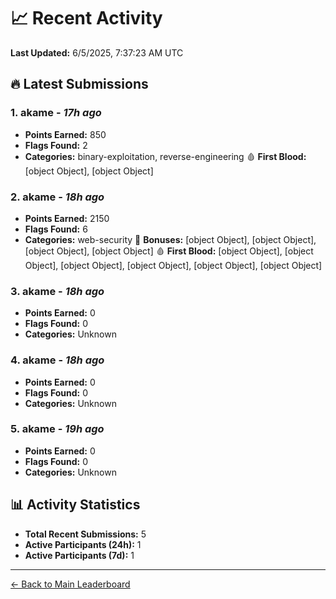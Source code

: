 # 📈 Recent Activity

**Last Updated:** 6/5/2025, 7:37:23 AM UTC

## 🔥 Latest Submissions

### 1. akame - *17h ago*
- **Points Earned:** 850
- **Flags Found:** 2
- **Categories:** binary-exploitation, reverse-engineering 🩸 **First Blood:** [object Object], [object Object]

### 2. akame - *18h ago*
- **Points Earned:** 2150
- **Flags Found:** 6
- **Categories:** web-security 🎯 **Bonuses:** [object Object], [object Object], [object Object], [object Object] 🩸 **First Blood:** [object Object], [object Object], [object Object], [object Object], [object Object], [object Object]

### 3. akame - *18h ago*
- **Points Earned:** 0
- **Flags Found:** 0
- **Categories:** Unknown

### 4. akame - *18h ago*
- **Points Earned:** 0
- **Flags Found:** 0
- **Categories:** Unknown

### 5. akame - *19h ago*
- **Points Earned:** 0
- **Flags Found:** 0
- **Categories:** Unknown

## 📊 Activity Statistics

- **Total Recent Submissions:** 5
- **Active Participants (24h):** 1
- **Active Participants (7d):** 1

---
[← Back to Main Leaderboard](README.md)